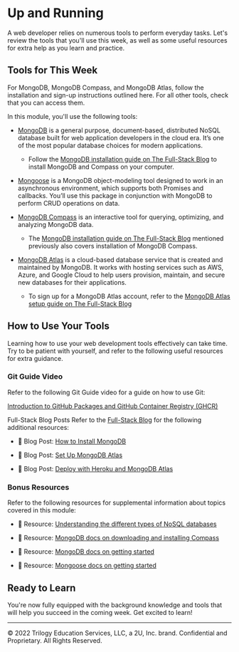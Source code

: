 # Up and Running
A web developer relies on numerous tools to perform everyday tasks. Let's review the tools that you'll use this week, as well as some useful resources for extra help as you learn and practice.

## Tools for This Week
For MongoDB, MongoDB Compass, and MongoDB Atlas, follow the installation and sign-up instructions outlined here. For all other tools, check that you can access them.

In this module, you'll use the following tools:

* [MongoDB](https://www.mongodb.com/) is a general purpose, document-based, distributed NoSQL database built for web application developers in the cloud era. It’s one of the most popular database choices for modern applications.
  * Follow the [MongoDB installation guide on The Full-Stack Blog](https://coding-boot-camp.github.io/full-stack/mongodb/how-to-install-mongodb) to install MongoDB and Compass on your computer.

* [Mongoose](https://www.npmjs.com/package/mongoose) is a MongoDB object-modeling tool designed to work in an asynchronous environment, which supports both Promises and callbacks. You’ll use this package in conjunction with MongoDB to perform CRUD operations on data.

* [MongoDB Compass](https://www.mongodb.com/products/compass) is an interactive tool for querying, optimizing, and analyzing MongoDB data. 
    * The [MongoDB installation guide on The Full-Stack Blog](https://coding-boot-camp.github.io/full-stack/mongodb/how-to-install-mongodb) mentioned previously also covers installation of MongoDB Compass.

* [MongoDB Atlas](https://www.mongodb.com/atlas/database) is a cloud-based database service that is created and maintained by MongoDB. It works with hosting services such as AWS, Azure, and Google Cloud to help users provision, maintain, and secure new databases for their applications.
  * To sign up for a MongoDB Atlas account, refer to the [MongoDB Atlas setup guide on The Full-Stack Blog](https://coding-boot-camp.github.io/full-stack/mongodb/how-to-set-up-mongodb-atlas)

## How to Use Your Tools
Learning how to use your web development tools effectively can take time. Try to be patient with yourself, and refer to the following useful resources for extra guidance.

### Git Guide Video
Refer to the following Git Guide video for a guide on how to use Git:

[Introduction to GitHub Packages and GitHub Container Registry (GHCR)](https://www.youtube.com/watch?v=p9ismkYDxWQ)

Full-Stack Blog Posts
Refer to the [Full-Stack Blog](https://coding-boot-camp.github.io/full-stack/) for the following additional resources:

* 📖 Blog Post: [How to Install MongoDB](https://coding-boot-camp.github.io/full-stack/mongodb/how-to-install-mongodb)

* 📖 Blog Post: [Set Up MongoDB Atlas](https://coding-boot-camp.github.io/full-stack/mongodb/how-to-set-up-mongodb-atlas)

* 📖 Blog Post: [Deploy with Heroku and MongoDB Atlas](https://coding-boot-camp.github.io/full-stack/mongodb/deploy-with-heroku-and-mongodb-atlas)

### Bonus Resources
Refer to the following resources for supplemental information about topics covered in this module:

* 📖 Resource: [Understanding the different types of NoSQL databases](https://www.mongodb.com/scale/types-of-nosql-databases)

* 📖 Resource: [MongoDB docs on downloading and installing Compass](https://docs.mongodb.com/compass/current/install/)

* 📖 Resource: [MongoDB docs on getting started](https://docs.mongodb.com/manual/tutorial/getting-started/)

* 📖 Resource: [Mongoose docs on getting started](https://mongoosejs.com/docs/index.html)

## Ready to Learn
You're now fully equipped with the background knowledge and tools that will help you succeed in the coming week. Get excited to learn!

---
© 2022 Trilogy Education Services, LLC, a 2U, Inc. brand. Confidential and Proprietary. All Rights Reserved.